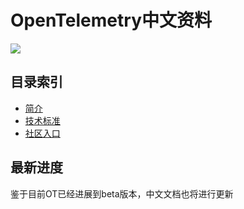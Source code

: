 # OpenTelemetry中文资料

![](./assets/logo.png)

## 目录索引
- [简介](./about/Readme.md)
- [技术标准](./specification/Readme.md) 
- [社区入口](community/Readme.md)


## 最新进度
鉴于目前OT已经进展到beta版本，中文文档也将进行更新
